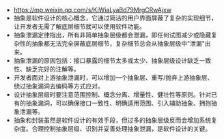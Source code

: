 - https://mp.weixin.qq.com/s/KiWiaLyaBd79MrgCRwAjxw
- 抽象是软件设计的核心概念，它通过简洁的用户界面屏蔽了复杂的实现细节，让开发者无需了解底层细节就可以使用软件功能。
- 抽象泄漏定律指出，所有非简单抽象层级都会泄漏，即任何试图减少或隐藏复杂性的抽象都无法完全屏蔽底层细节，复杂细节总会从抽象层级中"泄漏"出来。
- 抽象泄漏的原因包括：接口暴露的细节太多或太少、抽象层级设计缺乏一致性、缺乏完好的注解等。
- 开发者面对上游抽象泄漏时，可以增加一个抽象层、重写/抛弃上游抽象层、绕过抽象漏洞去编码等方式应对。
- 设计抽象层级时要注意范围控制、概念分离、增量性、健壮性等原则。针对已有的抽象漏洞，可以确保接口一致性、明确适用范围、引入辅助抽象、拥抱抽象泄漏等。
- 抽象和封装虽然是软件设计的有效手段，但过多的抽象层级反而会增加系统复杂度。合理控制抽象层级、识别并妥善处理抽象泄漏，是软件设计的关键。